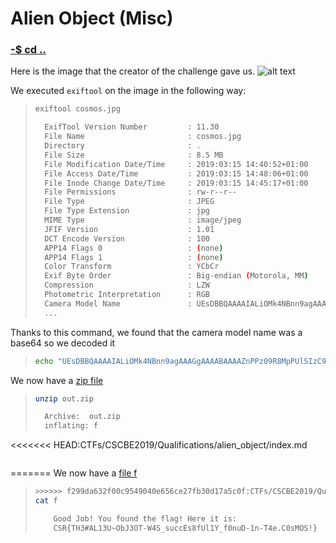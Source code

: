 # Alien Object (Misc)

### [-$ cd ..](../)

Here is the image that the creator of the challenge gave us. 
![alt text](cosmos.jpg)

We executed `exiftool` on the image in the following way: 

> ```sh
> exiftool cosmos.jpg
>
>   ExifTool Version Number         : 11.30
>   File Name                       : cosmos.jpg
>   Directory                       : .
>   File Size                       : 8.5 MB
>   File Modification Date/Time     : 2019:03:15 14:40:52+01:00
>   File Access Date/Time           : 2019:03:15 14:48:06+01:00
>   File Inode Change Date/Time     : 2019:03:15 14:45:17+01:00
>   File Permissions                : rw-r--r--
>   File Type                       : JPEG
>   File Type Extension             : jpg
>   MIME Type                       : image/jpeg
>   JFIF Version                    : 1.01
>   DCT Encode Version              : 100
>   APP14 Flags 0                   : (none)
>   APP14 Flags 1                   : (none)
>   Color Transform                 : YCbCr
>   Exif Byte Order                 : Big-endian (Motorola, MM)
>   Compression                     : LZW
>   Photometric Interpretation      : RGB
>   Camera Model Name               : UEsDBBQAAAAIALiOMk4NBnn9agAAAGgAAAABAAAAZnPPz09R8MpPUlSIzC9VSMsvzUtRKMlIVUjLSUxXVPBILUpVyCxRyCy24uXi5XIODqoO8TBWdvQxNA6t80/yMvYP0Q03CY4vLk1Odi22SAvNMYyMTzPIK3XRNczTDTFJ1XM2KPb1D1asBQBQSwECHwAUAAAACAC4jjJODQZ5/WoAAABoAAAAAQAkAAAAAAAAACAAAAAAAAAAZgoAIAAAAAAAAQAYAG4+r2JOr9QBHHgxf02v1AEceDF/Ta/UAVBLBQYAAAAAAQABAFMAAACJAAAAAAA=
>   ...
> ```

Thanks to this command, we found that the camera model name was a base64 so we decoded it 

> ```sh
> echo "UEsDBBQAAAAIALiOMk4NBnn9agAAAGgAAAABAAAAZnPPz09R8MpPUlSIzC9VSMsvzUtRKMlIVUjLSUxXVPBILUpVyCxRyCy24uXi5XIODqoO8TBWdvQxNA6t80/yMvYP0Q03CY4vLk1Odi22SAvNMYyMTzPIK3XRNczTDTFJ1XM2KPb1D1asBQBQSwECHwAUAAAACAC4jjJODQZ5/WoAAABoAAAAAQAkAAAAAAAAACAAAAAAAAAAZgoAIAAAAAAAAQAYAG4+r2JOr9QBHHgxf02v1AEceDF/Ta/UAVBLBQYAAAAAAQABAFMAAACJAAAAAAA=" | base64 -D > out.zip
> ```


We now have a [zip file](out.zip)
> ```sh
> unzip out.zip
>
>   Archive:  out.zip
>   inflating: f    
> ```

<<<<<<< HEAD:CTFs/CSCBE2019/Qualifications/alien_object/index.md
> ```sh
=======
We now have a [file f](f)

> ``` sh
>>>>>>> f299da632f00c9549040e656ce27fb30d17a5c0f:CTFs/CSCBE2019/Qualifications/Alien Object/index.md
> cat f
>
>     Good Job! You found the flag! Here it is:
>     CSR{TH3#AL13U~ObJ3OT-W4S_succEs8fUl1Y_f0nuD-1n-T4e.C0sMOS!}
> ```
